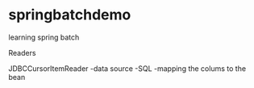 # springbatchdemo
learning spring batch


Readers

JDBCCursorItemReader
  -data source
  -SQL
  -mapping the colums to the bean
